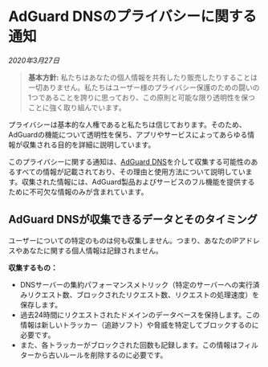 # AdGuard DNSのプライバシーに関する通知
*2020年3月27日*

> **基本方針:** 私たちはあなたの個人情報を共有したり販売したりすることは一切ありません。私たちはユーザー様のプライバシー保護のための闘いの1つであることを誇りに思っており、この原則と可能な限り透明性を保つことに強く取り組んでいます。

プライバシーは基本的な人権であると私たちは信じております。そのため、AdGuardの機能について透明性を保ち、アプリやサービスによってあらゆる情報が収集される目的を詳細に説明しています。

このプライバシーに関する通知は、[AdGuard DNS](https://adguard.com/ja/adguard-dns/overview.html)を介して収集する可能性のあるすべての情報が記載されており、その理由と使用方法について説明しています。収集された情報には、AdGuard製品およびサービスのフル機能を提供するために不可欠な情報のみが含まれています。

## AdGuard DNSが収集できるデータとそのタイミング
ユーザーについての特定のものは何も収集しません。つまり、あなたのIPアドレスやあなたに関する個人情報は記録されません。

**収集するもの：**

* DNSサーバーの集約パフォーマンスメトリック（特定のサーバーへの実行済みリクエスト数、ブロックされたリクエスト数、リクエストの処理速度）を保存します。
* 過去24時間にリクエストされたドメインのデータベースを保持します。この情報は新しいトラッカー（追跡ソフト）や脅威を特定してブロックするのに必要です。
* また、各トラッカーがブロックされた回数も記録します。この情報はフィルターから古いルールを削除するのに必要です。
